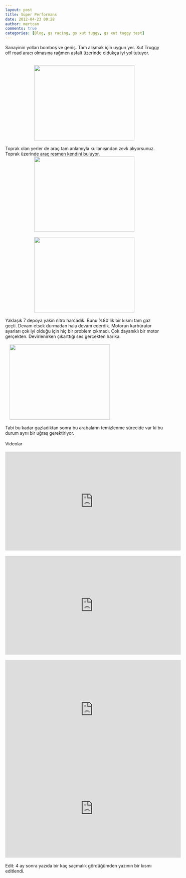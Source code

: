 ```yaml
---
layout: post
title: Süper Performans
date: 2012-04-23 00:28
author: mertcan
comments: true
categories: [Blog, gs racing, gs xut tuggy, gs xut tuggy test]
---
```

Sanayinin yolları bomboş ve geniş. Tam alışmak için uygun yer. Xut Truggy off road aracı olmasına rağmen asfalt üzerinde oldukça iyi yol tutuyor.<br /><br /><div style="clear: both; text-align: center;"><a href="http://localhost:81/mew/wp-content/uploads/2012/04/148.jpg" style="margin-left: 1em; margin-right: 1em;"><img border="0" height="240" src="http://localhost:81/mew/wp-content/uploads/2012/04/148-300x225.jpg" width="320" /></a></div><div style="clear: both; text-align: left;"><br /></div><div style="clear: both; text-align: left;">Toprak olan yerler de araç tam anlamıyla kullanışından zevk alıyorsunuz. Toprak üzerinde araç resmen kendini buluyor.</div><div style="clear: both; text-align: left;"></div><div style="clear: both; text-align: center;"><a href="http://localhost:81/mew/wp-content/uploads/2012/04/197.jpg" style="margin-left: 1em; margin-right: 1em;"><img border="0" height="240" src="http://localhost:81/mew/wp-content/uploads/2012/04/197-300x225.jpg" width="320" /></a></div><div style="clear: both; text-align: center;"><br /></div><div style="clear: both; text-align: center;"><a href="http://localhost:81/mew/wp-content/uploads/2012/04/203.jpg" style="margin-left: 1em; margin-right: 1em;"><img border="0" height="240" src="http://localhost:81/mew/wp-content/uploads/2012/04/203-300x225.jpg" width="320" /></a></div><div style="clear: both; text-align: left;"><br /></div><div style="clear: both; text-align: left;">Yaklaşık 7 depoya yakın nitro harcadık. Bunu %80'lik bir kısmı tam gaz geçti. Devam etsek durmadan hala devam ederdik. Motorun karbürator ayarları çok iyi olduğu için hiç bir problem çıkmadı. Çok dayanıklı bir motor gerçekten. Devirlenirken çıkarttığı ses gerçekten harika.</div><div style="clear: both; text-align: center;"><br /></div><a href="http://localhost:81/mew/wp-content/uploads/2012/04/2012-02-19-20.55.25.jpg" style="margin-left: 1em; margin-right: 1em;"><img border="0" height="240" src="http://localhost:81/mew/wp-content/uploads/2012/04/2012-02-19-20.55.25-300x225.jpg" style="cursor: move;" width="320" /></a><br /><div style="clear: both; text-align: center;"><br /></div><div style="clear: both; text-align: left;">Tabi bu kadar gazladıktan sonra bu arabaların temizlenme sürecide var ki bu durum ayrıı bir uğraş gerektiriyor.&nbsp;</div><div style="clear: both; text-align: left;"><br /></div><div style="clear: both; text-align: left;">Videolar</div><div style="clear: both; text-align: left;"><br /></div><iframe allowfullscreen="" frameborder="0" height="315" src="http://www.youtube.com/embed/2H6w5qw00OI" width="560"></iframe> <div style="clear: both; text-align: left;"><br /></div><iframe allowfullscreen="" frameborder="0" height="315" src="http://www.youtube.com/embed/GYknpB19zME" width="560"></iframe> <div style="clear: both; text-align: center;"><br /></div><iframe allowfullscreen="" frameborder="0" height="315" src="http://www.youtube.com/embed/nOgJz26ddPw" width="560"></iframe> <br /><iframe allowfullscreen="" frameborder="0" height="315" src="http://www.youtube.com/embed/DERdLqgpkGI" width="560"></iframe> <div style="clear: both; text-align: left;"><br /></div><div style="clear: both; text-align: left;">Edit: 4 ay sonra yazıda bir kaç saçmalık gördüğümden yazının bir kısmı editlendi.</div><div style="clear: both; text-align: left;"><br /></div>
